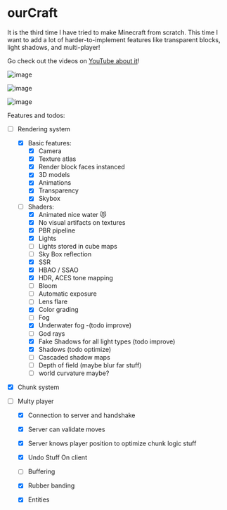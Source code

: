 # ourCraft

It is the third time I have tried to make Minecraft from scratch.
This time I want to add a lot of harder-to-implement features like transparent blocks, light shadows, and multi-player!

Go check out the videos on [YouTube about it](https://www.youtube.com/watch?v=StNAG_tLEoU&list=PLKUl_fMWLdH-0H-tz0S144g5xXliHOIxC&index=4)!


![image](https://github.com/meemknight/ourCraft/assets/36445656/7e57cdc4-6f6c-4cc9-bce5-c8ff9131ab55)

![image](https://github.com/meemknight/ourCraft/assets/36445656/fd5ad17e-1bee-441d-8747-d4df4fdb850c)

![image](https://github.com/meemknight/ourCraft/assets/36445656/3f6c8976-8f63-4259-a1de-3305c4c52467)


Features and todos:

- [ ] Rendering system
  - [x] Basic features:
	- [x] Camera
	- [x] Texture atlas
	- [x] Render block faces instanced   
	- [x] 3D models
	- [x] Animations
	- [x] Transparency
	- [x] Skybox
  - [ ] Shaders:
  	- [x] Animated nice water 😻
	- [x] No visual artifacts on textures
	- [x] PBR pipeline
	- [x] Lights
  	- [ ] Lights stored in cube maps
	- [ ] Sky Box reflection
	- [x] SSR
	- [x] HBAO / SSAO
	- [x] HDR, ACES tone mapping
	- [ ] Bloom
	- [ ] Automatic exposure
	- [ ] Lens flare
	- [x] Color grading
	- [ ] Fog
	- [x] Underwater fog -(todo improve)
	- [ ] God rays	
	- [x] Fake Shadows for all light types (todo improve)
  	- [x] Shadows (todo optimize)
   	- [ ] Cascaded shadow maps
	- [ ] Depth of field (maybe blur far stuff)
	- [ ] world curvature maybe?

- [x] Chunk system

- [ ] Multy player
  - [x] Connection to server and handshake
  - [x] Server can validate moves
  - [x] Server knows player position to optimize chunk logic stuff
  - [x] Undo Stuff On client
  - [ ] Buffering
  - [x] Rubber banding
  - [x] Entities







